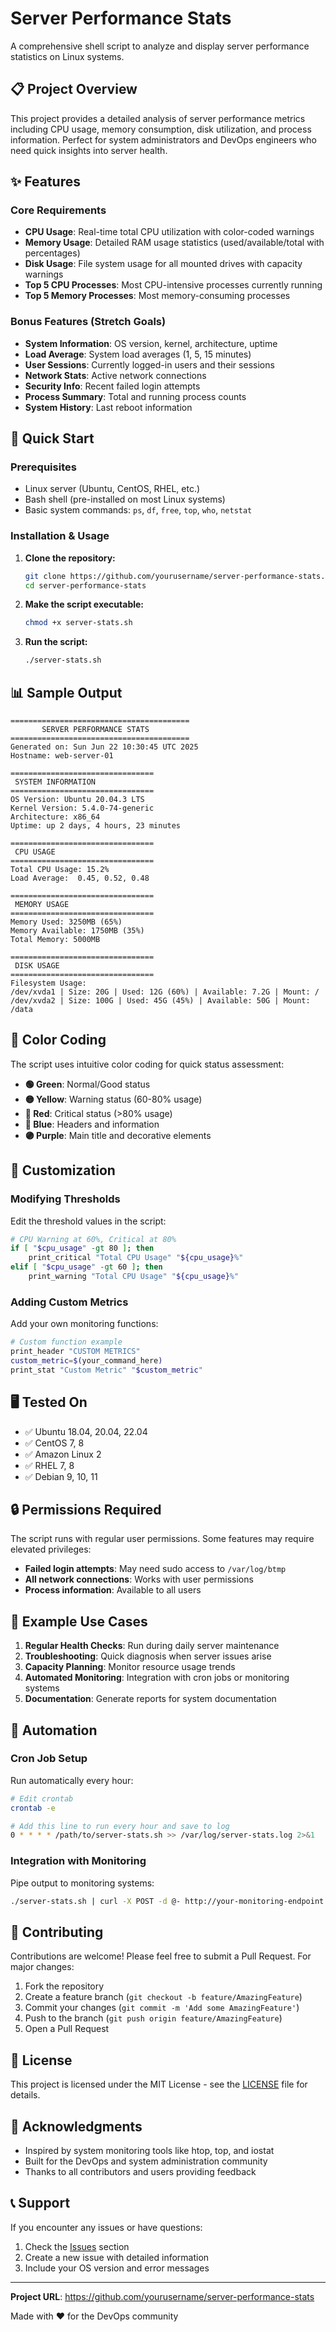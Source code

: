 # Server Performance Stats

A comprehensive shell script to analyze and display server performance statistics on Linux systems.

## 📋 Project Overview

This project provides a detailed analysis of server performance metrics including CPU usage, memory consumption, disk utilization, and process information. Perfect for system administrators and DevOps engineers who need quick insights into server health.

## ✨ Features

### Core Requirements
- **CPU Usage**: Real-time total CPU utilization with color-coded warnings
- **Memory Usage**: Detailed RAM usage statistics (used/available/total with percentages)  
- **Disk Usage**: File system usage for all mounted drives with capacity warnings
- **Top 5 CPU Processes**: Most CPU-intensive processes currently running
- **Top 5 Memory Processes**: Most memory-consuming processes

### Bonus Features (Stretch Goals)
- **System Information**: OS version, kernel, architecture, uptime
- **Load Average**: System load averages (1, 5, 15 minutes)
- **User Sessions**: Currently logged-in users and their sessions
- **Network Stats**: Active network connections
- **Security Info**: Recent failed login attempts
- **Process Summary**: Total and running process counts
- **System History**: Last reboot information

## 🚀 Quick Start

### Prerequisites
- Linux server (Ubuntu, CentOS, RHEL, etc.)
- Bash shell (pre-installed on most Linux systems)
- Basic system commands: `ps`, `df`, `free`, `top`, `who`, `netstat`

### Installation & Usage

1. **Clone the repository:**
   ```bash
   git clone https://github.com/yourusername/server-performance-stats.git
   cd server-performance-stats
   ```

2. **Make the script executable:**
   ```bash
   chmod +x server-stats.sh
   ```

3. **Run the script:**
   ```bash
   ./server-stats.sh
   ```

## 📊 Sample Output

```
========================================
       SERVER PERFORMANCE STATS        
========================================
Generated on: Sun Jun 22 10:30:45 UTC 2025
Hostname: web-server-01

================================
 SYSTEM INFORMATION
================================
OS Version: Ubuntu 20.04.3 LTS
Kernel Version: 5.4.0-74-generic
Architecture: x86_64
Uptime: up 2 days, 4 hours, 23 minutes

================================
 CPU USAGE
================================
Total CPU Usage: 15.2%
Load Average:  0.45, 0.52, 0.48

================================
 MEMORY USAGE
================================
Memory Used: 3250MB (65%)
Memory Available: 1750MB (35%)
Total Memory: 5000MB

================================
 DISK USAGE
================================
Filesystem Usage:
/dev/xvda1 | Size: 20G | Used: 12G (60%) | Available: 7.2G | Mount: /
/dev/xvda2 | Size: 100G | Used: 45G (45%) | Available: 50G | Mount: /data
```

## 🎨 Color Coding

The script uses intuitive color coding for quick status assessment:

- **🟢 Green**: Normal/Good status
- **🟡 Yellow**: Warning status (60-80% usage)  
- **🔴 Red**: Critical status (>80% usage)
- **🔵 Blue**: Headers and information
- **🟣 Purple**: Main title and decorative elements

## 🔧 Customization

### Modifying Thresholds
Edit the threshold values in the script:
```bash
# CPU Warning at 60%, Critical at 80%
if [ "$cpu_usage" -gt 80 ]; then
    print_critical "Total CPU Usage" "${cpu_usage}%"
elif [ "$cpu_usage" -gt 60 ]; then
    print_warning "Total CPU Usage" "${cpu_usage}%"
```

### Adding Custom Metrics
Add your own monitoring functions:
```bash
# Custom function example
print_header "CUSTOM METRICS"
custom_metric=$(your_command_here)
print_stat "Custom Metric" "$custom_metric"
```

## 🖥️ Tested On

- ✅ Ubuntu 18.04, 20.04, 22.04
- ✅ CentOS 7, 8
- ✅ Amazon Linux 2
- ✅ RHEL 7, 8
- ✅ Debian 9, 10, 11

## 🔒 Permissions Required

The script runs with regular user permissions. Some features may require elevated privileges:

- **Failed login attempts**: May need sudo access to `/var/log/btmp`
- **All network connections**: Works with user permissions
- **Process information**: Available to all users

## 📝 Example Use Cases

1. **Regular Health Checks**: Run during daily server maintenance
2. **Troubleshooting**: Quick diagnosis when server issues arise  
3. **Capacity Planning**: Monitor resource usage trends
4. **Automated Monitoring**: Integration with cron jobs or monitoring systems
5. **Documentation**: Generate reports for system documentation

## 🔄 Automation

### Cron Job Setup
Run automatically every hour:
```bash
# Edit crontab
crontab -e

# Add this line to run every hour and save to log
0 * * * * /path/to/server-stats.sh >> /var/log/server-stats.log 2>&1
```

### Integration with Monitoring
Pipe output to monitoring systems:
```bash
./server-stats.sh | curl -X POST -d @- http://your-monitoring-endpoint
```

## 🤝 Contributing

Contributions are welcome! Please feel free to submit a Pull Request. For major changes:

1. Fork the repository
2. Create a feature branch (`git checkout -b feature/AmazingFeature`)
3. Commit your changes (`git commit -m 'Add some AmazingFeature'`)
4. Push to the branch (`git push origin feature/AmazingFeature`)
5. Open a Pull Request

## 📄 License

This project is licensed under the MIT License - see the [LICENSE](LICENSE) file for details.

## 🙏 Acknowledgments

- Inspired by system monitoring tools like htop, top, and iostat
- Built for the DevOps and system administration community
- Thanks to all contributors and users providing feedback

## 📞 Support

If you encounter any issues or have questions:

1. Check the [Issues](https://github.com/yourusername/server-performance-stats/issues) section
2. Create a new issue with detailed information
3. Include your OS version and error messages

---

**Project URL**: https://github.com/yourusername/server-performance-stats

Made with ❤️ for the DevOps community
